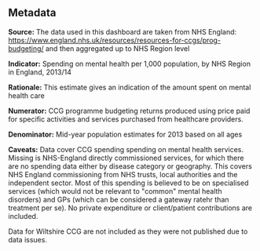 Metadata
--------

**Source:** The data used in this dashboard are taken from NHS England:
<https://www.england.nhs.uk/resources/resources-for-ccgs/prog-budgeting/>
and then aggregated up to NHS Region level

**Indicator:** Spending on mental health per 1,000 population, by NHS
Region in England, 2013/14

**Rationale:** This estimate gives an indication of the amount spent on
mental health care

**Numerator:** CCG programme budgeting returns produced using price paid
for specific activities and services purchased from healthcare
providers.

**Denominator:** Mid-year population estimates for 2013 based on all
ages

**Caveats:** Data cover CCG spending spending on mental health services.
Missing is NHS-England directly commissioned services, for which there
are no spending data either by disease category or geography. This
covers NHS England commissioning from NHS trusts, local authorities and
the independent sector. Most of this spending is believed to be on
specialised services (which would not be relevant to "common" mental
health disorders) and GPs (which can be considered a gateway ratehr than
treatment per se). No private expenditure or client/patient
contributions are included.

Data for Wiltshire CCG are not included as they were not published due
to data issues.
